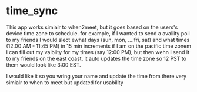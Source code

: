 # time_sync
This app works simialr to when2meet, but it goes based on the users's device time zone to schedule.
for example, if I wanted to send a avalilty poll to my friends I would slect ewhat days (sun, mon, ....fri, sat) and what times (12:00 AM - 11:45 PM) in 15 min increments
if I am on the pacific time zonem I can fill out my vaiblity for my times (say 12:00 PM), but then wehn I send it to my friends on the east coast, it auto updates the time zone so 12 PST to them would look like 3:00 EST.

I would like it so you wring your name and update the time from there
very simialr to when to meet but updated for usability